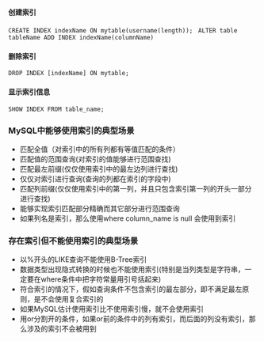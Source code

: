 #### 创建索引
`CREATE INDEX indexName ON mytable(username(length)); `
`ALTER table tableName ADD INDEX indexName(columnName)`
#### 删除索引
`DROP INDEX [indexName] ON mytable; `
#### 显示索引信息
`SHOW INDEX FROM table_name;`

### MySQL中能够使用索引的典型场景
- 匹配全值（对索引中的所有列都有等值匹配的条件）
- 匹配值的范围查询(对索引的值能够进行范围查找)
- 匹配最左前缀(仅仅使用索引中的最左边列进行查找)
- 仅仅对索引进行查询(查询的列都在索引的字段中)
- 匹配列前缀(仅仅使用索引中的第一列，并且只包含索引第一列的开头一部分进行查找)
- 能够实现索引匹配部分精确而其它部分进行范围查询
- 如果列名是索引，那么使用where column_name is null 会使用到索引

### 存在索引但不能使用索引的典型场景
- 以%开头的LIKE查询不能使用B-Tree索引
- 数据类型出现隐式转换的时候也不能使用索引(特别是当列类型是字符串，一定要在where条件中把字符常量用引号括起来)
- 符合索引的情况下，假如查询条件不包含索引的最左部分，即不满足最左原则，是不会使用复合索引的
- 如果MySQL估计使用索引比不使用索引慢，就不会使用索引
- 用or分割开的条件，如果or前的条件中的列有索引，而后面的列没有索引，那么涉及的索引不会被用到
